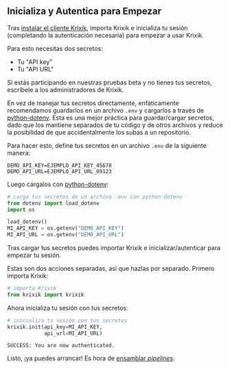 ## Inicializa y Autentica para Empezar

Tras [instalar el cliente Krixik](instalacion_del_cliente.md), importa Krixik e inicializa tu sesión (completando la autenticación necesaria) para empezar a usar Krixik.

Para esto necesitas dos secretos:

- Tu "API key"
- Tu "API URL"

Si estás participando en nuestras pruebas beta y no tienes tus secretos, escríbele a los administradores de Krixik.

En vez de manejar tus secretos directamente, enfáticamente recomendamos guardarlos en un archivo `.env` y cargarlos a través de [python-dotenv](https://pypi.org/project/python-dotenv/). Esta es una mejor práctica para guardar/cargar secretos, dado que los mantiene separados de tu código y de otros archivos y reduce la posibilidad de que accidentalmente los subas a un repositorio.

Para hacer esto, define tus secretos en un archivo `.env` de la siguiente manera:

```ssh-config
DEMO_API_KEY=EJEMPLO_API_KEY_45678
DEMO_API_URL=EJEMPLO_API_URL_09123
```

Luego cárgalos con [python-dotenv](https://pypi.org/project/python-dotenv/):


```python
# carga tus secretos de un archivo .env con python-dotenv
from dotenv import load_dotenv
import os

load_dotenv()
MI_API_KEY = os.getenv("DEMO_API_KEY")
MI_API_URL = os.getenv("DEMO_API_URL")
```

Tras cargar tus secretos puedes importar Krixik e inicializar/autenticar para empezar tu sesión.

Estas son dos acciones separadas, así que hazlas por separado. Primero importa Krixik:


```python
# importa Krixik
from krixik import krixik
```

Ahora inicializa tu sesión con tus secretos:


```python
# inicializa tu sesión con tus secretos
krixik.init(api_key=MI_API_KEY,
            api_url=MI_API_URL)
```

    SUCCESS: You are now authenticated.
    

Listo, ¡ya puedes arrancar! Es hora de [ensamblar *pipelines*](../creacion_de_pipelines/creacion_de_pipelines.md).
